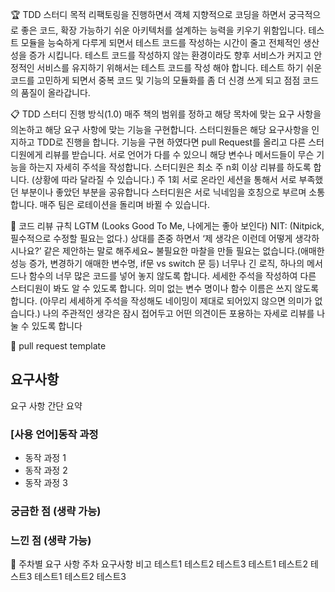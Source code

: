 🏆 TDD 스터디 목적
리팩토링을 진행하면서 객체 지향적으로 코딩을 하면서 궁극적으로 좋은 코드, 확장 가능하기 쉬운 아키텍처를 설계하는 능력을 키우기 위함입니다.
테스트 모듈을 능숙하게 다루게 되면서 테스트 코드를 작성하는 시간이 줄고 전체적인 생산성을 증가 시킵니다.
테스트 코드를 작성하지 않는 환경이라도 향후 서비스가 커지고 안정적인 서비스를 유지하기 위해서는 테스트 코드를 작성 해야 합니다.
테스트 하기 쉬운 코드를 고민하게 되면서 중복 코드 및 기능의 모듈화를 좀 더 신경 쓰게 되고 점점 코드의 품질이 올라갑니다.

📋 TDD 스터디 진행 방식(1.0)
매주 책의 범위를 정하고 해당 목차에 맞는 요구 사항을 의논하고 해당 요구 사항에 맞는 기능을 구현합니다.
스터디원들은 해당 요구사항을 인지하고 TDD로 진행을 합니다.
기능을 구현 하였다면 pull Request를 올리고 다른 스터디원에게 리뷰를 받습니다.
서로 언어가 다를 수 있으니 해당 변수나 메서드들이 무슨 기능을 하는지 자세히 주석을 작성합니다.
스터디원은 최소 주 n회 이상 리뷰를 하도록 합니다. (상황에 따라 달라질 수 있습니다.)
주 1회 서로 온라인 세션을 통해서 서로 부족했던 부분이나 좋았던 부분을 공유합니다
스터디원은 서로 닉네임을 호칭으로 부르며 소통합니다.
매주 팀은 로테이션을 돌리며 바뀔 수 있습니다.

📢 코드 리뷰 규칙
LGTM (Looks Good To Me, 나에게는 좋아 보인다)
NIT: (Nitpick, 필수적으로 수정할 필요는 없다.)
상대를 존중 하면서 ‘제 생각은 이런데 어떻게 생각하시나요?’ 같은 제안하는 말로 해주세요~
불필요한 마찰을 만들 필요는 없습니다.(애매한 성능 증가, 변경하기 애매한 변수명, if문 vs switch 문 등)
너무나 긴 로직, 하나의 메서드나 함수의 너무 많은 코드를 넣어 놓지 않도록 합니다.
세세한 주석을 작성하여 다른 스터디원이 봐도 알 수 있도록 합니다.
의미 없는 변수 명이나 함수 이름은 쓰지 않도록 합니다. (아무리 세세하게 주석을 작성해도 네이밍이 제대로 되어있지 않으면 의미가 없습니다.)
나의 주관적인 생각은 잠시 접어두고 어떤 의견이든 포용하는 자세로 리뷰를 나눌 수 있도록 합니다

📄 pull request template
## 요구사항
요구 사항 간단 요약

### [사용 언어]동작 과정
- 동작 과정 1
- 동작 과정 2
- 동작 과정 3

### 궁금한 점 (생략 가능)

### 느낀 점 (생략 가능)

📆 주차별 요구 사항
주차	요구사항	비고
테스트1	테스트2	테스트3
테스트1	테스트2	테스트3
테스트1	테스트2	테스트3